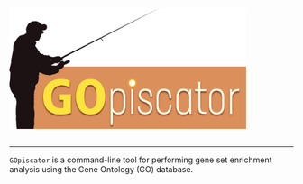 <img align ="center" src=logo.png width=420px style="padding-right: 25px; padding-top: 0x;">
<br/><br/>
<hr>

`GOpiscator` is a command-line tool for performing gene set enrichment analysis using the Gene Ontology (GO) database.
